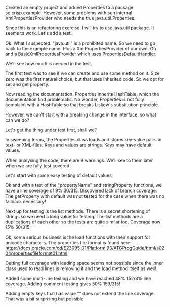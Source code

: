 
Created an empty project and added Properties to a package se.crisp.example. 
However, some problems with sun internal XmlPropertiesProvider who needs the true java.util.Properties.

Since this is an refactoring exercise, I will try to use java.util package. It seems to work. Let's add a test.

Ok. What I suspected. "java.util" is a prohibited name. So we need to go back to the example name.
Plus a XmlPropertiesProvider of our own. Oh and a BasicXmlPropertiesProvider which uses PropertiesDefaultHandler.

We'll see how much is needed in the test.

The first test was to see if we can create and use some method on it. Size zero was the first natural choice,
but that uses inherited code. So we opt for set and get property.

Now reading the documentation. Properties inherits HashTable, which the documentation find problematic.
No wonder, Properties is not fully complaint with a HashTable so that breaks Liskow's substitution principle.

However, we can't start with a breaking change in the interface, so what can we do? 

Let's get the thing under test first, shall we?

In sweeping terms, the Properties class loads and stores key-value pairs in text- or XML-files. Keys and values
are strings. Keys may have default values.

When analysing the code, there are 9 warnings. We'll see to them later when we are fully test covered.

Let's start with some easy testing of default values.

Ok and with a test of the "propertyName" and stringProperty functions, we have a line coverage of 9% 30/315.
Discovered lack of branch coverage. The getProperty with default was not tested for the case when there was
no fallback necessary!

Next up for testing is the list methods. There is a secret shortening of strings so we need a long value for testing.
The list methods are a duplications of each other so the tests are quite similar too. Coverage now 15% 50/315.

Ok, some serious business is the load functions with their support for unicode characters. The properties file format 
is found here: https://docs.oracle.com/cd/E23095_01/Platform.93/ATGProgGuide/html/s0204propertiesfileformat01.html

Getting full coverage with leading space seems not possible since the inner class used to read lines is removing
it and the load method itself as well! 

Added some multi-line testing and we have reached 48% 152/315 line coverage. Adding comment testing gives 50% 159/315!

Adding empty keys that has value "" does not extend the line coverage. That was a bit surprising but possible.

